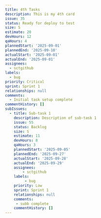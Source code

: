 ```yaml
---
title: 4th Tasks
description: This is my 4th card
issue: 35
status: Ready for deploy to test
size: S
estimate: 20
devHours: 12
qaHours: 4
plannedStart: '2025-09-01'
plannedEnd: '2025-09-10'
actualStart: '2025-09-01'
actualEnd: '2025-09-01'
assignees:
  - sctgithub
labels:
  - bug
priority: Critical
sprint: Sprint 1
relationships: null
comments:
  - Initial task setup complete
commentHistory: []
subIssues:
  - title: Sub-task 1
    description: Description of sub-task 1
    issue: 55
    status: Backlog
    size: S
    estimate: 11
    devHours: 8
    qaHours: 3
    plannedStart: '2025-09-05'
    plannedEnd: '2025-09-27'
    actualStart: '2025-09-28'
    actualEnd: '2025-09-29'
    assignees:
        - sctgithub
    labels:
         - bug
    priority: Low
    sprint: Sprint 1
    relationships: null
    comments:
     - subb complete
    commentHistory: []
---
```


